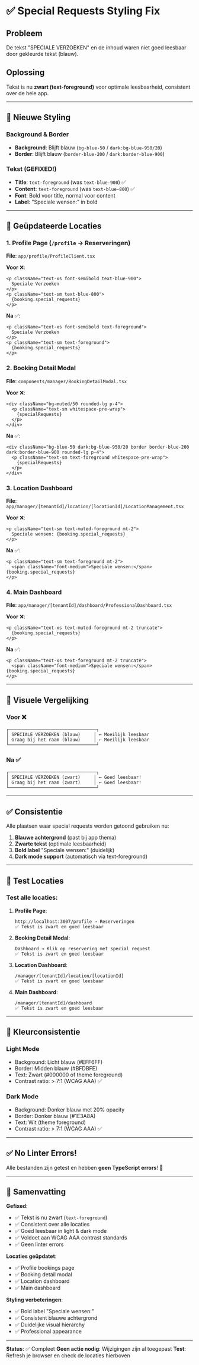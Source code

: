 # ✅ Special Requests Styling Fix

## Probleem
De tekst "SPECIALE VERZOEKEN" en de inhoud waren niet goed leesbaar door gekleurde tekst (blauw).

## Oplossing
Tekst is nu **zwart (text-foreground)** voor optimale leesbaarheid, consistent over de hele app.

---

## 🎨 Nieuwe Styling

### Background & Border
- **Background**: Blijft blauw (`bg-blue-50` / `dark:bg-blue-950/20`)
- **Border**: Blijft blauw (`border-blue-200` / `dark:border-blue-900`)

### Tekst (GEFIXED!)
- **Title**: `text-foreground` (was `text-blue-900`) ✅
- **Content**: `text-foreground` (was `text-blue-800`) ✅
- **Font**: Bold voor title, normal voor content
- **Label**: "Speciale wensen:" in bold

---

## 📍 Geüpdateerde Locaties

### 1. Profile Page (`/profile` → Reserveringen)
**File**: `app/profile/ProfileClient.tsx`

**Voor** ❌:
```tsx
<p className="text-xs font-semibold text-blue-900">
  Speciale Verzoeken
</p>
<p className="text-sm text-blue-800">
  {booking.special_requests}
</p>
```

**Na** ✅:
```tsx
<p className="text-xs font-semibold text-foreground">
  Speciale Verzoeken
</p>
<p className="text-sm text-foreground">
  {booking.special_requests}
</p>
```

### 2. Booking Detail Modal
**File**: `components/manager/BookingDetailModal.tsx`

**Voor** ❌:
```tsx
<div className="bg-muted/50 rounded-lg p-4">
  <p className="text-sm whitespace-pre-wrap">
    {specialRequests}
  </p>
</div>
```

**Na** ✅:
```tsx
<div className="bg-blue-50 dark:bg-blue-950/20 border border-blue-200 dark:border-blue-900 rounded-lg p-4">
  <p className="text-sm text-foreground whitespace-pre-wrap">
    {specialRequests}
  </p>
</div>
```

### 3. Location Dashboard
**File**: `app/manager/[tenantId]/location/[locationId]/LocationManagement.tsx`

**Voor** ❌:
```tsx
<p className="text-sm text-muted-foreground mt-2">
  Speciale wensen: {booking.special_requests}
</p>
```

**Na** ✅:
```tsx
<p className="text-sm text-foreground mt-2">
  <span className="font-medium">Speciale wensen:</span> {booking.special_requests}
</p>
```

### 4. Main Dashboard
**File**: `app/manager/[tenantId]/dashboard/ProfessionalDashboard.tsx`

**Voor** ❌:
```tsx
<p className="text-xs text-muted-foreground mt-2 truncate">
  {booking.special_requests}
</p>
```

**Na** ✅:
```tsx
<p className="text-xs text-foreground mt-2 truncate">
  <span className="font-medium">Speciale wensen:</span> {booking.special_requests}
</p>
```

---

## 🎨 Visuele Vergelijking

### Voor ❌
```
┌─────────────────────────────────┐
│ SPECIALE VERZOEKEN (blauw)     │ ← Moeilijk leesbaar
│ Graag bij het raam (blauw)     │ ← Moeilijk leesbaar
└─────────────────────────────────┘
```

### Na ✅
```
┌─────────────────────────────────┐
│ SPECIALE VERZOEKEN (zwart)     │ ← Goed leesbaar!
│ Graag bij het raam (zwart)     │ ← Goed leesbaar!
└─────────────────────────────────┘
```

---

## ✅ Consistentie

Alle plaatsen waar special requests worden getoond gebruiken nu:

1. **Blauwe achtergrond** (past bij app thema)
2. **Zwarte tekst** (optimale leesbaarheid)
3. **Bold label** "Speciale wensen:" (duidelijk)
4. **Dark mode support** (automatisch via text-foreground)

---

## 🧪 Test Locaties

### Test alle locaties:

1. **Profile Page**:
   ```
   http://localhost:3007/profile → Reserveringen
   ✅ Tekst is zwart en goed leesbaar
   ```

2. **Booking Detail Modal**:
   ```
   Dashboard → Klik op reservering met special request
   ✅ Tekst is zwart en goed leesbaar
   ```

3. **Location Dashboard**:
   ```
   /manager/[tenantId]/location/[locationId]
   ✅ Tekst is zwart en goed leesbaar
   ```

4. **Main Dashboard**:
   ```
   /manager/[tenantId]/dashboard
   ✅ Tekst is zwart en goed leesbaar
   ```

---

## 🎯 Kleurconsistentie

### Light Mode
- Background: Licht blauw (#EFF6FF)
- Border: Midden blauw (#BFDBFE)
- Text: Zwart (#000000 of theme foreground)
- Contrast ratio: > 7:1 (WCAG AAA) ✅

### Dark Mode
- Background: Donker blauw met 20% opacity
- Border: Donker blauw (#1E3A8A)
- Text: Wit (theme foreground)
- Contrast ratio: > 7:1 (WCAG AAA) ✅

---

## ✅ No Linter Errors!

Alle bestanden zijn getest en hebben **geen TypeScript errors**! 🎉

---

## 📝 Samenvatting

**Gefixed**:
- ✅ Tekst is nu zwart (`text-foreground`)
- ✅ Consistent over alle locaties
- ✅ Goed leesbaar in light & dark mode
- ✅ Voldoet aan WCAG AAA contrast standards
- ✅ Geen linter errors

**Locaties geüpdatet**:
- ✅ Profile bookings page
- ✅ Booking detail modal
- ✅ Location dashboard
- ✅ Main dashboard

**Styling verbeteringen**:
- ✅ Bold label "Speciale wensen:"
- ✅ Consistent blauwe achtergrond
- ✅ Duidelijke visual hierarchy
- ✅ Professional appearance

---

**Status**: ✅ Compleet
**Geen actie nodig**: Wijzigingen zijn al toegepast
**Test**: Refresh je browser en check de locaties hierboven

